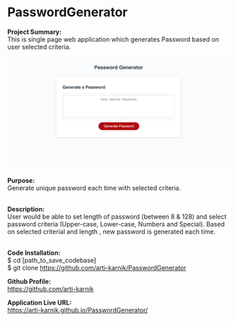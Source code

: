 # PasswordGenerator
<strong> Project Summary: </strong> <br>
This is single page web application which generates Password based on user selected criteria.

<div align="left">
      <img src="./assets/images/ss2.png">
</div>
<br>
<strong> Purpose: </strong> <br>
Generate unique password each time with selected criteria.  <br> <br>

<strong> Description: </strong> <br>
User would be able to set length of password (between 8 & 128) and select password criteria (Upper-case, Lower-case, Numbers and Special). Based on selected criterial and length , new password is generated each time. <br> <br>



<strong> Code Installation: </strong> <br>
$ cd [path_to_save_codebase] <br>
$ git clone https://github.com/arti-karnik/PasswordGenerator <br>

<strong> Github Profile: </strong> <br>
https://github.com/arti-karnik

<strong> Application Live URL: </strong> <br>
https://arti-karnik.github.io/PasswordGenerator/
